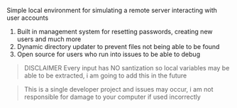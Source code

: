 Simple local environment for simulating a remote server interacting with user accounts

 1) Built in management system for resetting passwords, creating new users and much more
 2) Dynamic directory updater to prevent files not being able to be found
 3) Open source for users who run into issues to be able to debug


 > DISCLAIMER
> Every input has NO santization so local variables may be able to be extracted, i am going to add this in the future

> This is a single developer project and issues may occur, i am not responsible for damage to your computer if used incorrectly

